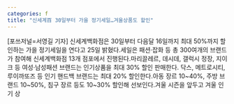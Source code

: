 ```yaml
---
categories: f
title: "신세계百 30일부터 가을 정기세일…겨울상품도 할인"
---
```

[포쓰저널=서영길 기자] 신세계백화점은 30일부터 다음달 16일까지 최대 50%까지 할인하는 가을 정기세일을 연다고 25일 밝혔다.세일은 패션·잡화 등 총 300여개의 브랜드가 참여해 신세계백화점 13개 점포에서 진행된다.마리끌레르, 데시데, 갤럭시 정장, 지이크 등 여성·남성패션 브랜드는 인기상품을 최대 30% 할인 판매한다. 닥스, 메트로시티, 루이까또즈 등 인기 핸드백 브랜드는 최대 20% 할인한다.아동 장르 10~40%, 주방 브랜드 10~50%, 침구 장르 등도 10~30% 할인해 선보인다.겨울 시즌을 앞두고 겨울 인기 상